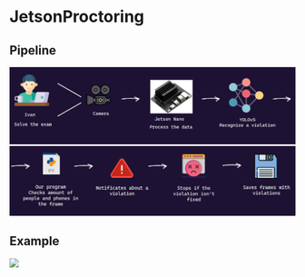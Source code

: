 # JetsonProctoring

## Pipeline

![](results/Pipeline1.png)
![](results/Pipeline2.png)

## Example

![](results/video.png)